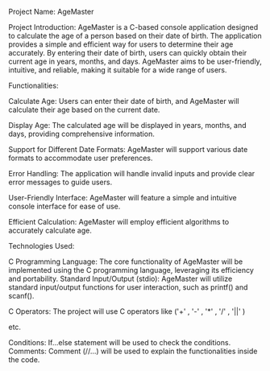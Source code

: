 Project Name: AgeMaster

Project Introduction:
AgeMaster is a C-based console application designed to calculate the
age of a person based on their date of birth. The application provides a
simple and efficient way for users to determine their age accurately. By
entering their date of birth, users can quickly obtain their current age in
years, months, and days. AgeMaster aims to be user-friendly, intuitive,
and reliable, making it suitable for a wide range of users.

Functionalities:

Calculate Age: Users can enter their date of birth, and AgeMaster
will calculate their age based on the current date.

Display Age: The calculated age will be displayed in years, months,
and days, providing comprehensive information.

Support for Different Date Formats: AgeMaster will support various
date formats to accommodate user preferences.

Error Handling: The application will handle invalid inputs and
provide clear error messages to guide users.

User-Friendly Interface: AgeMaster will feature a simple and
intuitive console interface for ease of use.

Efficient Calculation: AgeMaster will employ efficient algorithms to
accurately calculate age.

Technologies Used:

C Programming Language: The core functionality of AgeMaster will
be implemented using the C programming language, leveraging its
efficiency and portability.
Standard Input/Output (stdio): AgeMaster will utilize standard
input/output functions for user interaction, such as printf() and
scanf().

C Operators: The project will use C operators like ('+'
,
'-'
,
'*'
,
'/'
,
'||' )

etc.

Conditions: If...else statement will be used to check the conditions.
Comments: Comment (//...) will be used to explain the
functionalities inside the code.
